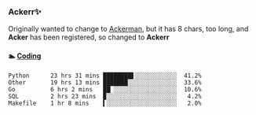 ### Ackerr✨

Originally wanted to change to [Ackerman](https://zh.moegirl.org/zh-hans/%E4%B8%89%E7%AC%A0%C2%B7%E9%98%BF%E5%85%8B%E6%9B%BC), but it has 8 chars, too long, and **Acker** has been registered, so changed to **Ackerr**


#### 🏊 <a href="https://gist.githubusercontent.com/Ackerr/22090c7f0e7817c8369b65d66c91982e/" target="_blank">Coding</a>
<!-- WakaTime Start -->
```text
Python      23 hrs 31 mins ████████▋░░░░░░░░░░░░  41.2%
Other       19 hrs 13 mins ███████░░░░░░░░░░░░░░  33.6%
Go          6 hrs 2 mins   ██▏░░░░░░░░░░░░░░░░░░  10.6%
SQL         2 hrs 23 mins  ▉░░░░░░░░░░░░░░░░░░░░   4.2%
Makefile    1 hr 8 mins    ▍░░░░░░░░░░░░░░░░░░░░   2.0%
```
<!-- WakaTime End -->
